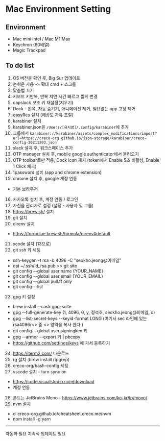 # Mac Environment Setting

## Environment

- Mac mini intel / Mac M1 Max
- Keychron (60배열)
- Magic Trackpad

## To do list

1. OS 버전을 확인 후, Big Sur 업데이트
2. 손쉬운 사용 -> 확대 cmd + 스크롤
3. 맞춤법 끄기
4. 키보드 키반복, 반복 지연 시간 빠르고 짧게 변경
5. capslock 보조 키 재설정(지우기)
6. Dock - 왼쪽, 자동 숨기기, 애니메이션 제거, 필요없는 app 고정 제거
7. easyRes 설치 (해상도 자유 조절)
8. karabiner 설치
9. karabiner.json을 `/Users/[유저명]/.config/karabiner`에 추가
10. 크롬에서 `karabiner://karabiner/assets/complex_modifications/import?url=https://creco-org.github.io/json-storage/karabiner/creco-config-20211203.json` 
11. slack 설치 후, 워크스페이스 추가
12. OTP manager 설치 후, mobile google authenticator에서 불러오기
13. OTP toolbar로만 적용, Dock Icon 제거 (token에서 Enable 5초 비활성, Enable 1 Click 체크)
14. 1password 설치 (app and chrome extension)
15. chrome 설치 후, google 계정 연동
  - 기본 브라우저
16. 카카오톡 설치 후, 계정 연동 / 로그인
17. 자신을 관리자로 설정 (설정 - 사용자 및 그룹)
18. https://brew.sh/ 설치
19. git 설치
20. direnv 설치
  - https://formulae.brew.sh/formula/direnv#default
21. xcode 설치 (13으로)
22. git ssh 키 세팅
  -  ssh-keygen -t rsa -b 4096 -C "seokho.jeong@이메일"
  -  cat ~/.ssh/id_rsa.pub >> git site
  -  git config --global user.name {YOUR_NAME}
  - git config --global user.email {YOUR_EMAIL}
  - git config --global pull.ff only
  - git config --list
23. gpg 키 설정
  - brew install --cask gpg-suite
  - gpg --full-generate-key (1, 4096, 0, y, 정석호, seokho.jeong@이메일, o)
  - gpg --list-secret-keys --keyid-format LONG (여기서 sec 라인에 있는 rsa4096/<<KEY>> 중 <<KEY>> 영역을 복사 한다.)
  - git config --global user.signingkey 키
  - gpg --armor --export 키 | pbcopy
  - https://github.com/settings/keys 에 가서 등록하기
24. https://iterm2.com/ 다운로드
25. rg 설치 (brew install ripgrep)
26. creco-org/bash-config 세팅
27. vscode 설치 - turn sync on
  - https://code.visualstudio.com/download
  - 계정 연동
28. 폰트는 JetBrains Mono - https://www.jetbrains.com/ko-kr/lp/mono/
29. nvm 설치
  - cl creco-org.github.io/cheatsheet.creco.me/nvm
  - npm install -g yarn


----

자동화 필요
지속적 업데이트 필요
